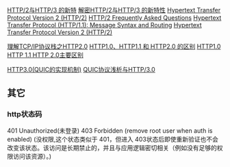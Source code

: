 [HTTP/2与HTTP/3 的新特](https://www.toutiao.com/a6759344542853366279/)
[解密HTTP/2与HTTP/3 的新特性](https://juejin.im/post/5d9abde7e51d4578110dc77f)
[Hypertext Transfer Protocol Version 2 (HTTP/2)](http://http2.github.io/http2-spec/#FrameHeader)
[HTTP/2 Frequently Asked Questions](https://http2.github.io/faq/)
[Hypertext Transfer Protocol (HTTP/1.1): Message Syntax and Routing](https://httpwg.org/specs/rfc7230.html)
[Hypertext Transfer Protocol Version 2 (HTTP/2)](https://httpwg.org/specs/rfc7540.html)

[理解TCP/IP协议栈之HTTP2.0](https://www.cnblogs.com/backnullptr/p/12186265.html)
[HTTP1.0、HTTP1.1 和 HTTP2.0 的区别](https://www.cnblogs.com/heluan/p/8620312.html)
[HTTP1.0 HTTP 1.1 HTTP 2.0主要区别](https://blog.csdn.net/linsongbin1/article/details/54980801)

[HTTP3.0(QUIC的实现机制)](https://www.cnblogs.com/chenjinxinlove/p/10104854.html)
[QUIC协议浅析与HTTP/3.0](https://www.jianshu.com/p/bb3eeb36b479)

## 其它

### http状态码

401 Unauthorized(未登录)
403 Forbidden (remove root user when auth is enabled) (没权限,这个状态类似于 401，但进入 403状态后即使重新验证也不会改变该状态。该访问是长期禁止的，并且与应用逻辑密切相关（例如没有足够的权限访问该资源）。)
